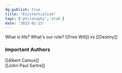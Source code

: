 ```yaml
---  
dg-publish: true  
title: "Existentialism"  
tags: ['philosophy','stub']  
date: '2023-01-23'  
---  
```

  
What is life? What's our role? [[Free Will]] vs [[Destiny]]  
  
  
  
  
### Important Authors  
[[Albert Camus]]  
[[John Paul Sartre]]